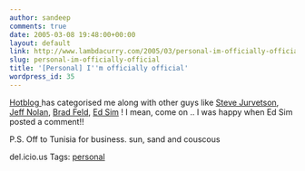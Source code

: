 ```yaml
---
author: sandeep
comments: true
date: 2005-03-08 19:48:00+00:00
layout: default
link: http://www.lambdacurry.com/2005/03/personal-im-officially-official/
slug: personal-im-officially-official
title: '[Personal] I''m officially official'
wordpress_id: 35
---
```


[Hotblog ](http://www.hotblog.com.au/knowledge)has categorised me along with other guys like [Steve Jurvetson](http://jurvetson.blogspot.com/), [Jeff Nolan](http://sapventures.typepad.com/main/), [Brad Feld](http://www.feld.com/blog), [Ed Sim](http://www.beyondvc.com/) !
I mean, come on .. I was happy when Ed Sim posted a comment!!

P.S. Off to Tunisia for business. sun, sand and couscous

del.icio.us Tags: [personal](http://del.icio.us/sss8ue/personal)

